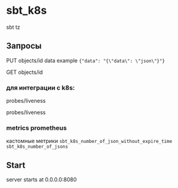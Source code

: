# sbt_k8s

sbt tz


## Запросы

PUT objects/id      data example `{"data": "{\"data\": \"json\"}"}`

GET objects/id

### для интеграции с k8s:

probes/liveness

probes/liveness

### metrics prometheus

кастомные метрики `sbt_k8s_number_of_json_without_expire_time` `sbt_k8s_number_of_jsons`

## Start
server starts at 0.0.0.0:8080

